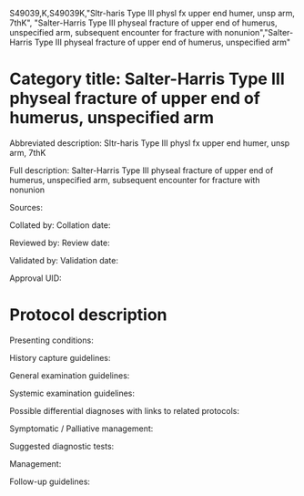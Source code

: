 S49039,K,S49039K,"Sltr-haris Type III physl fx upper end humer, unsp arm, 7thK", "Salter-Harris Type III physeal fracture of upper end of humerus, unspecified arm, subsequent encounter for fracture with nonunion","Salter-Harris Type III physeal fracture of upper end of humerus, unspecified arm"
# Category title: Salter-Harris Type III physeal fracture of upper end of humerus, unspecified arm

Abbreviated description: Sltr-haris Type III physl fx upper end humer, unsp arm, 7thK

Full description: Salter-Harris Type III physeal fracture of upper end of humerus, unspecified arm, subsequent encounter for fracture with nonunion

Sources:

Collated by:
Collation date:

Reviewed by:
Review date:

Validated by:
Validation date:

Approval UID:

# Protocol description

Presenting conditions:

History capture guidelines:

General examination guidelines:

Systemic examination guidelines:

Possible differential diagnoses with links to related protocols:

Symptomatic / Palliative management:

Suggested diagnostic tests:

Management:

Follow-up guidelines:
